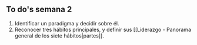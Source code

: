 ## To do's semana 2

1. Identificar un paradigma y decidir sobre él.
2. Reconocer tres hábitos principales, y definir sus [[Liderazgo - Panorama general de los siete hábitos|partes]].